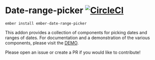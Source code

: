 # Date-range-picker [![CircleCI](https://circleci.com/gh/wearemolecule/date-range-picker.svg?style=svg)](https://circleci.com/gh/wearemolecule/date-range-picker)

`ember install ember-date-range-picker`

This addon provides a collection of components for picking dates and ranges of dates. For documentation and a demonstration of the various components, please visit the [DEMO](https://wearemolecule.github.io/date-range-picker).

Please open an issue or create a PR if you would like to contribute!
